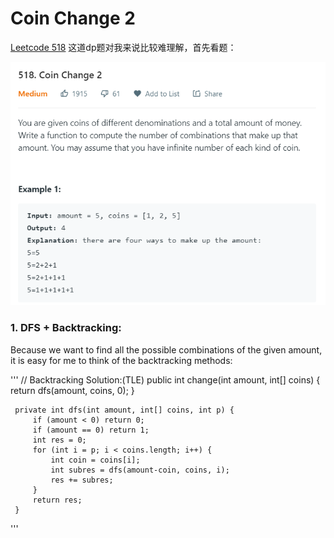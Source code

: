 # Coin Change 2

[Leetcode 518](https://leetcode.com/problems/coin-change-2/)
这道dp题对我来说比较难理解，首先看题：

![](../DP/pictures/lc518.png)

### 1. DFS + Backtracking:

Because we want to find all the possible combinations of the given amount, it is easy for me to think of the backtracking methods:

'''
// Backtracking Solution:(TLE)
     public int change(int amount, int[] coins) {
         return dfs(amount, coins, 0);
     }

     private int dfs(int amount, int[] coins, int p) {
         if (amount < 0) return 0;
         if (amount == 0) return 1;
         int res = 0;
         for (int i = p; i < coins.length; i++) {
             int coin = coins[i];
             int subres = dfs(amount-coin, coins, i);
             res += subres;
         }
         return res;
     }
'''
